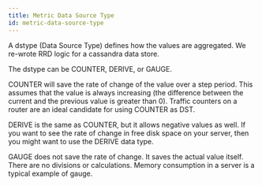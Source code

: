 ```yaml
---
title: Metric Data Source Type
id: metric-data-source-type
---
```


A dstype (Data Source Type) defines how the values are aggregated. We re-wrote RRD logic for a cassandra data store.

The dstype can be COUNTER, DERIVE, or GAUGE.

COUNTER will save the rate of change of the value over a step period. This assumes that the value is always increasing (the difference between the current and the previous value is greater than 0). Traffic counters on a router are an ideal candidate for using COUNTER as DST.

DERIVE is the same as COUNTER, but it allows negative values as well. If you want to see the rate of change in free disk space on your server, then you might want to use the DERIVE data type.

GAUGE does not save the rate of change. It saves the actual value itself. There are no divisions or calculations. Memory consumption in a server is a typical example of gauge.



